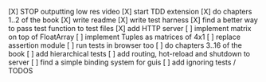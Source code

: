 [X] STOP outputting low res video
[X] start TDD extension
[X] do chapters 1..2 of the book
[X] write readme
[X] write test harness
[X] find a better way to pass test function to test files
[X] add HTTP server
[ ] implement matrix on top of FloatArray
[ ] implement Tuples as matrices of 4x1
[ ] replace assertion module
[ ] run tests in browser too
[ ] do chapters 3..16 of the book
[ ] add hierarchical tests
[ ] add routing, hot-reload and shutdown to server
[ ] find a simple binding system for guis
[ ] add ignoring tests / TODOS
